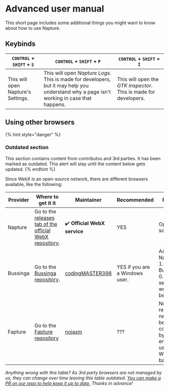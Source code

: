# Advanced user manual

This short page includes some additional things you might want to know about how to use Napture.

## Keybinds

| `CONTROL` + `SHIFT` + `S` | `CONTROL` + `SHIFT` + `P` | `CONTROL` + `SHIFT` + `I` |
| ------------------------- | ------------------------- | ------------------------- |
| This will open Napture's Settings. | This will open *Napture Logs*. This is made for developers, but it may help you understand why a page isn't working in case that happens. | This will open the *GTK Inspector*. This is made for developers. |

## Using other browsers

{% hint style="danger" %}
### Outdated section
This section contains content from contributos and 3rd parties. It has been marked as outdated. This alert will stay until the content below gets updated.
{% endhint %}

Since WebX is an open-source network, there are different browsers available, like the following:

| Provider | Where to get it it | Maintainer | Recommended | Notes |
| -------- | ------------------ | ---------- | ----------- | ----- |
| Napture | Go to the [releases tab of the official WebX repository](https://github.com/face-hh/webx/releases/latest). | :heavy_check_mark: **Official WebX service** | YES | Open source |
| Bussinga | Go to the [Bussinga repository](https://github.com/codingMASTER398/bussinga/releases/latest). | [codingMASTER398](https://github.com/codingMASTER398) | YES if you are a Windows user. | As of Napture 1.2.2, Bussinga 0.0.1 seems to work better. |
| Fapture | Go to the [Fapture repository](https://github.com/nojasm/fapture/) | [nojasm](https://github.com/nojasm/) | ??? | No releases, needs to be compiled by the end user.<br/> Webview based. |
*Anything wrong with this table? As 3rd party browsers are not managed by us, they can change over time leaving this table outdated. [You can make a PR on our repo to help keep it up to date.](https://github.com/face-hh/webx/blob/main/docs) Thanks in advance!*